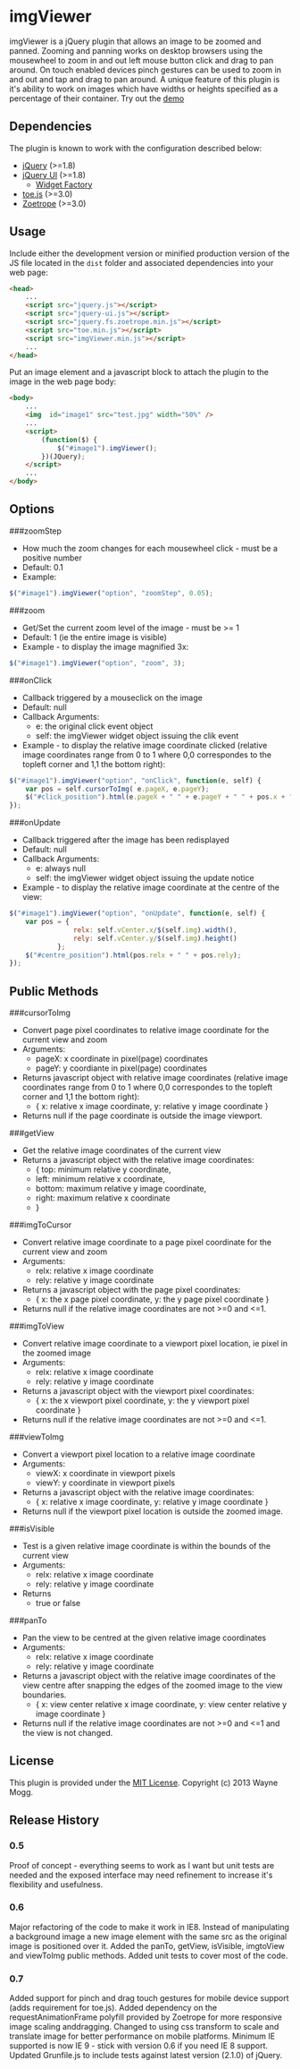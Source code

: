 imgViewer
=========

imgViewer is a jQuery plugin that allows an image to be zoomed and panned. Zooming and panning works on desktop browsers using the mousewheel to zoom in and out left mouse button click and drag to  pan around. On touch enabled devices pinch gestures can be used to zoom in and out and tap and drag to pan around. A unique feature of this plugin is it's ability to work on images which have widths or heights specified as a percentage of their container. Try out the [demo](http://waynegm.github.io/imgViewer/)

## Dependencies
The plugin is known to work with the configuration described below:

 * [jQuery](http://jquery.com/) (>=1.8)
 * [jQuery UI](http://jqueryui.com/) (>=1.8)
    * [Widget Factory](http://api.jqueryui.com/jQuery.widget/)
 * [toe.js](https://github.com/visiongeist/toe.js) (>=3.0)
 * [Zoetrope](https://github.com/benplum/Zoetrope) (>=3.0)

## Usage

Include either the development version or minified production version of the JS file located
 in the `dist` folder and associated dependencies into your web page:

```html
<head>
	...
	<script src="jquery.js"></script>
	<script src="jquery-ui.js"></script>
	<script src="jquery.fs.zoetrope.min.js"></script>
	<script src="toe.min.js"></script>
	<script src="imgViewer.min.js"></script>
	...
</head>
```

Put an image element and a javascript block to attach the plugin to the image in the web page body:

```html
<body>
	...
	<img  id="image1" src="test.jpg" width="50%" />              
	...
	<script>
		(function($) {
			$("#image1").imgViewer();
		})(JQuery);
	</script>
	...
</body>
```
## Options

###zoomStep
  * How much the zoom changes for each mousewheel click - must be a positive number
  * Default: 0.1
  * Example:

```javascript
$("#image1").imgViewer("option", "zoomStep", 0.05);
```

###zoom
  * Get/Set the current zoom level of the image - must be >= 1
  * Default: 1 (ie the entire image is visible)
  * Example - to display the image magnified 3x:

```javascript
$("#image1").imgViewer("option", "zoom", 3);
```

###onClick
  * Callback triggered by a mouseclick on the image
  * Default: null
  * Callback Arguments:
    * e: the original click event object
    * self: the imgViewer widget object issuing the clik event
  * Example - to display the relative image coordinate clicked (relative image coordinates range from 0 to 1
   where 0,0 correspondes to the topleft corner and 1,1 the bottom right):
   
```javascript
$("#image1").imgViewer("option", "onClick", function(e, self) {
	var pos = self.cursorToImg( e.pageX, e.pageY);
	$("#click_position").html(e.pageX + " " + e.pageY + " " + pos.x + " " + pos.y);
});
```

###onUpdate
  * Callback triggered after the image has been redisplayed
  * Default: null
  * Callback Arguments:
	* e: always null
	* self: the imgViewer widget object issuing the update notice
  * Example - to display the relative image coordinate at the centre of the view:
  
```javascript
$("#image1").imgViewer("option", "onUpdate", function(e, self) {
	var pos = {
				relx: self.vCenter.x/$(self.img).width(),
				rely: self.vCenter.y/$(self.img).height()
			};
	$("#centre_position").html(pos.relx + " " + pos.rely);
});
```

## Public Methods

###cursorToImg
  * Convert page pixel coordinates to relative image coordinate for the current view and zoom
  * Arguments:
	* pageX: x coordinate in pixel(page) coordinates
	* pageY: y coordiante in pixel(page) coordinates
  * Returns javascript object with relative image coordinates (relative image coordinates range from 0 to 1
   where 0,0 correspondes to the topleft corner and 1,1 the bottom right):
	* { x: relative x image coordinate, y: relative y image coordinate }
  * Returns null if the page coordinate is outside the image viewport.

###getView
  * Get the relative image coordinates of the current view
  * Returns a javascript object with the relative image coordinates:
	* { top: minimum relative y coordinate,
	*	left: minimum relative x coordinate,
	*	bottom: maximum relative y image coordinate,
	*	right: maximum relative x coordinate
	* }
	
###imgToCursor
  * Convert relative image coordinate to a page pixel coordinate for the current view and zoom
  * Arguments:
	* relx: relative x image coordinate
	* rely: relative y image coordinate
  * Returns a javascript object with the page pixel coordinates:
	* { x: the x page pixel coordinate, y: the y page pixel coordinate }
  * Returns null if the relative image coordinates are not >=0 and <=1.

###imgToView
  * Convert relative image coordinate to a viewport pixel location, ie pixel in the zoomed image
  * Arguments:
	* relx: relative x image coordinate
	* rely: relative y image coordinate
  * Returns a javascript object with the viewport pixel coordinates:
	* { x: the x viewport pixel coordinate, y: the y viewport pixel coordinate }
  * Returns null if the relative image coordinates are not >=0 and <=1.

###viewToImg
  * Convert a viewport pixel location to a relative image coordinate
  * Arguments:
    * viewX: x coordinate in viewport pixels
    * viewY: y coordinate in viewport pixels
  * Returns a javascript object with the relative image coordinates:
	* { x: relative x image coordinate, y: relative y image coordinate }
  * Returns null if the viewport pixel location is outside the zoomed image.
    
###isVisible
  * Test is a given relative image coordinate is within the bounds of the current view
  * Arguments:
	* relx: relative x image coordinate
	* rely: relative y image coordinate
  * Returns
	* true or false

###panTo
  * Pan the view to be centred at the given relative image coordinates
  * Arguments:
	* relx: relative x image coordinate
	* rely: relative y image coordinate
  * Returns a javascript object with the relative image coordinates of the view centre after snapping the edges of the zoomed image to the view boundaries.
	* { x: view center relative x image coordinate, y: view center relative y image coordinate }
  * Returns null if the relative image coordinates are not >=0 and <=1 and the view is not changed. 
	
## License

This plugin is provided under the [MIT License](http://opensource.org/licenses/MIT). 
Copyright (c) 2013 Wayne Mogg.

## Release History
### 0.5
Proof of concept - everything seems to work as I want but unit tests are needed and the exposed interface 
may need refinement to increase it's flexibility and usefulness.
### 0.6
Major refactoring of the code to make it work in IE8. Instead of manipulating a background image a new image element 
with the same src as the original image is positioned over it. Added the panTo, getView, isVisible, imgtoView and viewToImg public methods. 
Added unit tests to cover most of the code.
### 0.7
Added support for pinch and drag touch gestures for mobile device support (adds requirement for toe.js).
Added dependency on the requestAnimationFrame polyfill provided by Zoetrope for more responsive image scaling anddragging.
Changed to using css transform to scale and translate image for better performance on mobile platforms.
Minimum IE supported is now IE 9 - stick with version 0.6 if you need IE 8 support.
Updated Grunfile.js to include tests against latest version (2.1.0) of jQuery.